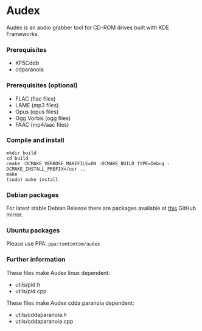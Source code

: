Audex
=====

Audex is an audio grabber tool for CD-ROM drives built with KDE Frameworks.

### Prerequisites

* KF5Cddb
* cdparanoia

### Prerequisites (optional)

* FLAC (flac files)
* LAME (mp3 files)
* Opus (opus files)
* Ogg Vorbis (ogg files)
* FAAC (mp4/aac files)

### Compile and install
```
mkdir build
cd build
cmake -DCMAKE_VERBOSE_MAKEFILE=ON -DCMAKE_BUILD_TYPE=Debug -DCMAKE_INSTALL_PREFIX=/usr ..
make
(sudo) make install
```

### Debian packages

For latest stable Debian Release there are packages available at
[this](https://github.com/marco-mania/Audex) GitHub mirror.

### Ubuntu packages

Please use PPA: `ppa:tomtomtom/audex`

### Further information

These files make Audex linux dependent:

* utils/pid.h
* utils/pid.cpp

These files make Audex cdda paranoia dependent:

* utils/cddaparanoia.h
* utils/cddaparanoia.cpp

